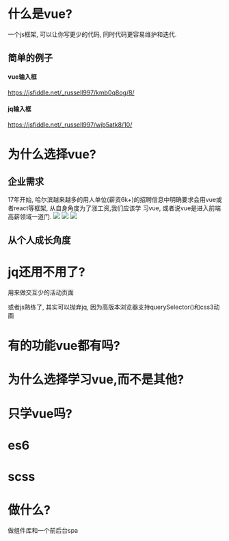# 什么是vue?
一个js框架, 可以让你写更少的代码, 同时代码更容易维护和迭代. 

## 简单的例子
#### vue输入框
https://jsfiddle.net/_russell997/kmb0q8og/8/

#### jq输入框
https://jsfiddle.net/_russell997/wjb5atk8/10/


# 为什么选择vue?

## 企业需求
17年开始, 哈尔滨越来越多的用人单位(薪资6k+)的招聘信息中明确要求会用vue或者react等框架, 从自身角度为了涨工资,我们应该学
习vue, 或者说vue是进入前端高薪领域一道门.
![](https://github.com/Atom-H/atom-ui-mobile/blob/master/static/image/1.png)
![](https://github.com/Atom-H/atom-ui-mobile/blob/master/static/image/2.png)
![](https://github.com/Atom-H/atom-ui-mobile/blob/master/static/image/3.png)

## 从个人成长角度

# jq还用不用了?

 用来做交互少的活动页面

 或者js熟练了, 其实可以抛弃jq, 因为高版本浏览器支持querySelector()和css3动画


# 有的功能vue都有吗?

# 为什么选择学习vue,而不是其他?

# 只学vue吗?

# es6

# scss

# 做什么?
做组件库和一个前后台spa

